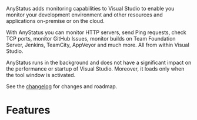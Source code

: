 AnyStatus adds monitoring capabilities to Visual Studio to enable you monitor your development environment and other resources and applications on-premise or on the cloud. 

With AnyStatus you can monitor HTTP servers, send Ping requests, check TCP ports, monitor GitHub Issues, monitor builds on Team Foundation Server, Jenkins, TeamCity, AppVeyor and much more. All from within Visual Studio.

AnyStatus runs in the background and does not have a significant impact on the performance or startup of Visual Studio. Moreover, it loads only when the tool window is activated.

See the [changelog](changelog) for changes and roadmap.

# Features


